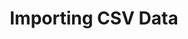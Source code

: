 ---
title: "Importing CSV Data"
description: "Importing CSV Data"
tags: 
- Linux
- Observability
- DevOps
- Monitoring 
- APM
- Elasticsearch
- Elastic Stack
- ELK Stack
- Logstash
sidebar_position: 6
last_update:
  date: 3/28/2023
---